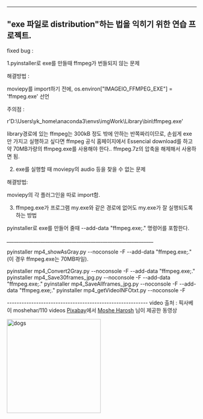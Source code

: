 -----------------------------------------------------------------------------
"exe 파일로 distribution"하는 법을 익히기 위한 연습 프로젝트.
-----------------------------------------------------------------------------

fixed bug : 

1.pyinstaller로 exe를 만들때 ffmpeg가 번들되지 않는 문제

해결방법 : 

moviepy를 import하기 전에, os.environ["IMAGEIO_FFMPEG_EXE"] = 'ffmpeg.exe' 선언

주의점 : 

r'D:\Users\yk_home\anaconda3\envs\imgWork\Library\bin\ffmpeg.exe'

library경로에 있는 ffmpeg는 300kB 정도 밖에 안하는 반쪽짜리이므로, 손쉽게 exe만 가지고 실행하고 싶다면
ffmpeg 공식 홈페이지에서 Essencial download를 하고 약 70MB가량의 ffmpeg.exe를 사용해야 한다..
ffmpeg.7z의 압축을 해제해서 사용하면 됨.

2. exe를 실행할 때 moviepy의 audio 등을 찾을 수 없는 문제

해결방법:

moviepy의 각 플러그인을 따로 import함.

3. ffmpeg.exe가 프로그램 my.exe와 같은 경로에 없어도 my.exe가 잘 실행되도록 하는 방법

pyinstaller로 exe를 만들어 줄때 --add-data "ffmpeg.exe;." 명령어를 포함한다.

*_____________________________________________________________*

pyinstaller mp4_showAsGray.py --noconsole -F --add-data "ffmpeg.exe;."
(이 경우 ffmpeg.exe는 70MB파일).

pyinstaller mp4_Convert2Gray.py --noconsole -F --add-data "ffmpeg.exe;."
pyinstaller mp4_Save30frames_jpg.py --noconsole -F --add-data "ffmpeg.exe;."
pyinstaller mp4_SaveAllframes_jpg.py --noconsole -F --add-data "ffmpeg.exe;."
pyinstaller mp4_getVideoINFOtxt.py --noconsole -F


*----------------------------------------------------------*
video 출처 :
픽사베이 moshehar/110 videos
<a href="https://pixabay.com/ko/?utm_source=link-attribution&amp;utm_medium=referral&amp;utm_campaign=image&amp;utm_content=15305">Pixabay</a>에서 <a href="https://pixabay.com/ko/users/moshehar-7046690/?utm_source=link-attribution&amp;utm_medium=referral&amp;utm_campaign=image&amp;utm_content=62487">Moshe Harosh</a> 님이 제공한 동영상


<img width="249" alt="dogs" src="https://user-images.githubusercontent.com/51065570/135828805-e9fe9f97-565a-469a-94a3-5b7f4a19fcdb.PNG">
